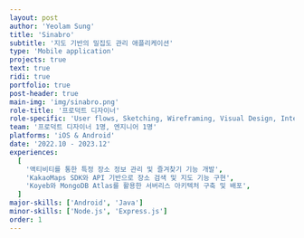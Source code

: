 ```yaml
---
layout: post
author: 'Yeolam Sung'
title: 'Sinabro'
subtitle: '지도 기반의 밀집도 관리 애플리케이션'
type: 'Mobile application'
projects: true
text: true
ridi: true
portfolio: true
post-header: true
main-img: 'img/sinabro.png'
role-title: '프로덕트 디자이너'
role-specific: 'User flows, Sketching, Wireframing, Visual Design, Interaction, Prototyping'
team: '프로덕트 디자이너 1명, 엔지니어 1명'
platforms: 'iOS & Android'
date: '2022.10 - 2023.12'
experiences:
  [
    '액티비티를 통한 특정 장소 정보 관리 및 즐겨찾기 기능 개발',
    'KakaoMaps SDK와 API 기반으로 장소 검색 및 지도 기능 구현',
    'Koyeb와 MongoDB Atlas를 활용한 서버리스 아키텍처 구축 및 배포',
  ]
major-skills: ['Android', 'Java']
minor-skills: ['Node.js', 'Express.js']
order: 1
---
```


